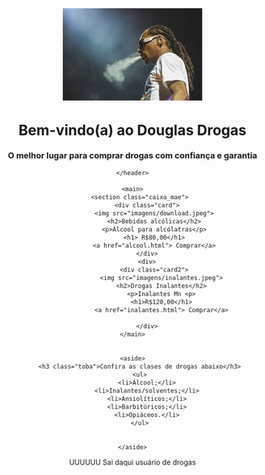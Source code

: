 <!DOCTYPE html>
<html lang="pt-br">
<head>
    <title>Douglas Drogas</title>
    <meta charset="UTF-8">
    <link rel="stylesheet" href="style.css">
</head>

<body>
    <header>
        <img src="imagens/snoop.jpeg" alt="peru">
        <h1>Bem-vindo(a) ao Douglas Drogas</h1>
        <h3>O melhor lugar para comprar drogas com confiança e garantia</h3>

    </header>

    <main>
        <section class="caixa_mae">
            <div class="card">
                <img src="imagens/download.jpeg">
                <h2>Bebidas alcólicas</h2>
                <p>Álcool para alcólatras</p>
                <h1> R$80,00</h1>
                <a href="alcool.html"> Comprar</a>
            </div>
            <div>
                <div class="card2">
                    <img src="imagens/inalantes.jpeg">
                    <h2>Drogas Inalantes</h2>
                    <p>Inalantes Mn <p>
                    <h1>R$120,00</h1>
                    <a href="inalantes.html"> Comprar</a>

            </div>
    </main>

    
    <aside>
        <h3 class="toba">Confira as clases de drogas abaixo</h3>
        <ul>
            <li>Álcool;</li>
            <li>Inalantes/solventes;</li>
            <li>Ansiolíticos;</li>
            <li>Barbitúricos;</li>
            <li>Opiáceos.</li>
        </ul>


    </aside>

</body>

<footer>
    UUUUUU Sai daqui usuário de drogas



</footer>
















</html>
